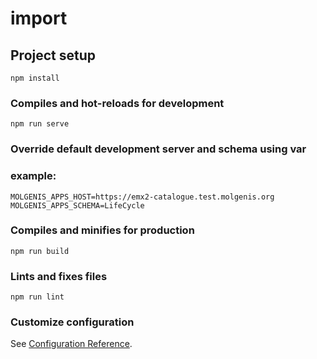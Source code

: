 # import

## Project setup
```
npm install
```

### Compiles and hot-reloads for development
```
npm run serve
```

### Override default development server and schema using var
### example:
```console
MOLGENIS_APPS_HOST=https://emx2-catalogue.test.molgenis.org
MOLGENIS_APPS_SCHEMA=LifeCycle
```

### Compiles and minifies for production
```
npm run build
```

### Lints and fixes files
```
npm run lint
```

### Customize configuration
See [Configuration Reference](https://cli.vuejs.org/config/).
